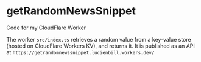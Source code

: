 # getRandomNewsSnippet
Code for my CloudFlare Worker

The worker `src/index.ts` retrieves a random value from a key-value store (hosted on CloudFlare Workers KV), and returns it.
It is published as an API at `https://getrandomnewssnippet.lucienbill.workers.dev/`

